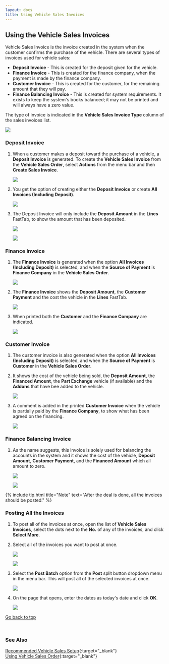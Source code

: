 ```yaml
---
layout: docs
title: Using Vehicle Sales Invoices
---
```


<a name="top"></a>

## Using the Vehicle Sales Invoices
Vehicle Sales Invoice is the invoice created in the system when the customer confirms the purchase of the vehicle. There are several types of invoices used for vehicle sales:

   - **Deposit Invoice** - This is created for the deposit given for the vehicle.
   - **Finance Invoice** - This is created for the finance company, when the payment is made by the finance company.
   - **Customer Invoice** - This is created for the customer, for the remaining amount that they will pay.
   - **Finance Balancing Invoice** - This is created for system requirements. It exists to keep the system's books balanced; it may not be printed and will always have a zero value.

The type of invoice is indicated in the **Vehicle Sales Invoice Type** column of the sales invoices list.

   ![](media/garagehive-vehicle-sales-invoice1.png)

### Deposit Invoice
1. When a customer makes a deposit toward the purchase of a vehicle, a **Deposit Invoice** is generated. To create the **Vehicle Sales Invoice** from the **Vehicle Sales Order**, select **Actions** from the menu bar and then **Create Sales Invoice**.

   ![](media/garagehive-vehicle-sales-invoice2.png)

2. You get the option of creating either the **Deposit Invoice** or create **All Invoices (Including Deposit)**.

   ![](media/garagehive-vehicle-sales-invoice3.png)

3. The Deposit Invoice will only include the **Deposit Amount** in the **Lines** FastTab, to show the amount that has been deposited.

   ![](media/garagehive-vehicle-sales-invoice4.png)

   ![](media/garagehive-vehicle-sales-invoice5.png)

### Finance Invoice
1. The **Finance Invoice** is generated when the option **All Invoices (Including Deposit)** is selected, and when the **Source of Payment** is **Finance Company** in the **Vehicle Sales Order**.

   ![](media/garagehive-vehicle-sales-invoice3.png)

2. The **Finance Invoice** shows the **Deposit Amount**, the **Customer Payment** and the cost the vehicle in the **Lines** FastTab.

   ![](media/garagehive-vehicle-sales-invoice6.png)

3. When printed both the **Customer** and the **Finance Company** are indicated.

   ![](media/garagehive-vehicle-sales-invoice7.png)

### Customer Invoice
1. The customer invoice is also generated when the option **All Invoices (Including Deposit)** is selected, and when the **Source of Payment** is **Customer** in the **Vehicle Sales Order**.
2. It shows the cost of the vehicle being sold, the **Deposit Amount**, the **Financed Amount**, the **Part Exchange** vehicle (if available) and the **Addons** that have bee added to the vehicle.

   ![](media/garagehive-vehicle-sales-invoice8.png)

3. A comment is added in the printed **Customer Invoice** when the vehicle is partially paid by the **Finance Company**, to show what has been agreed on the financing.

   ![](media/garagehive-vehicle-sales-invoice9.png)

### Finance Balancing Invoice
1. As the name suggests, this invoice is solely used for balancing the accounts in the system and it shows the cost of the vehicle, **Deposit Amount**, **Customer Payment**, and the **Financed Amount** which all amount to zero.

   ![](media/garagehive-vehicle-sales-invoice10.png)

   ![](media/garagehive-vehicle-sales-invoice10a.png)


{% include tip.html title="Note" text="After the deal is done, all the invoices should be posted." %}

### Posting All the Invoices
1. To post all of the invoices at once, open the list of **Vehicle Sales Invoices**, select the dots next to the **No.** of any of the invoices, and click **Select More**.
2. Select all of the invoices you want to post at once.

   ![](media/garagehive-vehicle-sales-invoice11.png)

   ![](media/garagehive-vehicle-sales-invoice12.png)

3. Select the **Post Batch** option from the **Post** split button dropdown menu in the menu bar. This will post all of the selected invoices at once.

   ![](media/garagehive-vehicle-sales-invoice13.png)

4. On the page that opens, enter the dates as today's date and click **OK**.

   ![](media/garagehive-vehicle-sales-invoice14.png)


 [Go back to top](#top)  

<br>

### **See Also**
[Recommended Vehicle Sales Setup](garagehive-vehicle-sales-setup.html){:target="_blank"} \
[Using Vehicle Sales Order](garagehive-vehicle-sales-order.html){:target="_blank"}